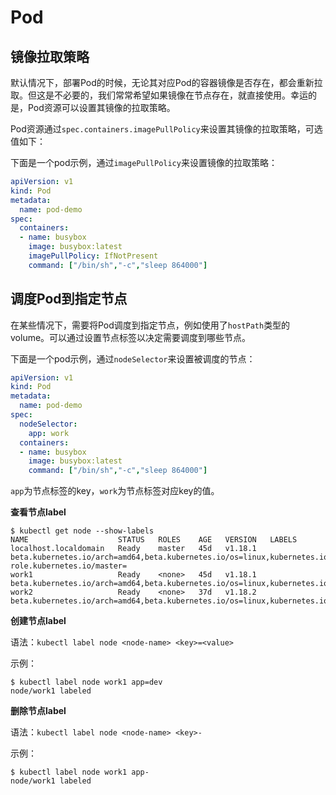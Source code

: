 # Pod



## 镜像拉取策略

默认情况下，部署Pod的时候，无论其对应Pod的容器镜像是否存在，都会重新拉取。但这是不必要的，我们常常希望如果镜像在节点存在，就直接使用。幸运的是，Pod资源可以设置其镜像的拉取策略。

Pod资源通过`spec.containers.imagePullPolicy`来设置其镜像的拉取策略，可选值如下：



下面是一个pod示例，通过`imagePullPolicy`来设置镜像的拉取策略：

```yaml
apiVersion: v1
kind: Pod
metadata:
  name: pod-demo
spec:
  containers:
  - name: busybox
    image: busybox:latest
    imagePullPolicy: IfNotPresent
    command: ["/bin/sh","-c","sleep 864000"]
```

## 调度Pod到指定节点

在某些情况下，需要将Pod调度到指定节点，例如使用了`hostPath`类型的volume。可以通过设置节点标签以决定需要调度到哪些节点。

下面是一个pod示例，通过`nodeSelector`来设置被调度的节点：

```yaml
apiVersion: v1
kind: Pod
metadata:
  name: pod-demo
spec:
  nodeSelector:
    app: work
  containers:
  - name: busybox
    image: busybox:latest
    command: ["/bin/sh","-c","sleep 864000"]
```

`app`为节点标签的key，`work`为节点标签对应key的值。

**查看节点label**

```shell
$ kubectl get node --show-labels
NAME                    STATUS   ROLES    AGE   VERSION   LABELS
localhost.localdomain   Ready    master   45d   v1.18.1   beta.kubernetes.io/arch=amd64,beta.kubernetes.io/os=linux,kubernetes.io/arch=amd64,kubernetes.io/hostname=localhost.localdomain,kubernetes.io/os=linux,node-role.kubernetes.io/master=
work1                   Ready    <none>   45d   v1.18.1   beta.kubernetes.io/arch=amd64,beta.kubernetes.io/os=linux,kubernetes.io/arch=amd64,kubernetes.io/hostname=work1,kubernetes.io/os=linux
work2                   Ready    <none>   37d   v1.18.2   beta.kubernetes.io/arch=amd64,beta.kubernetes.io/os=linux,kubernetes.io/arch=amd64,kubernetes.io/hostname=work2,kubernetes.io/os=linux
```

**创建节点label**

语法：`kubectl label node <node-name> <key>=<value>`

示例：

```shell
$ kubectl label node work1 app=dev
node/work1 labeled
```

**删除节点label**

语法：`kubectl label node <node-name> <key>-`

示例：

```shell
$ kubectl label node work1 app-
node/work1 labeled
```

